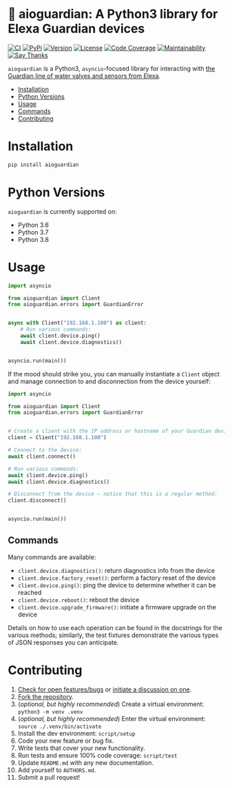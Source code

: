 # 🚰 aioguardian: A Python3 library for Elexa Guardian devices

[![CI](https://github.com/bachya/aioguardian/workflows/CI/badge.svg)](https://github.com/bachya/aioguardian/actions)
[![PyPi](https://img.shields.io/pypi/v/aioguardian.svg)](https://pypi.python.org/pypi/aioguardian)
[![Version](https://img.shields.io/pypi/pyversions/aioguardian.svg)](https://pypi.python.org/pypi/aioguardian)
[![License](https://img.shields.io/pypi/l/aioguardian.svg)](https://github.com/bachya/aioguardian/blob/master/LICENSE)
[![Code Coverage](https://codecov.io/gh/bachya/aioguardian/branch/master/graph/badge.svg)](https://codecov.io/gh/bachya/aioguardian)
[![Maintainability](https://api.codeclimate.com/v1/badges/a03c9e96f19a3dc37f98/maintainability)](https://codeclimate.com/github/bachya/aioguardian/maintainability)
[![Say Thanks](https://img.shields.io/badge/SayThanks-!-1EAEDB.svg)](https://saythanks.io/to/bachya)

`aioguardian` is a Python3, `asyncio`-focused library for interacting with
[the Guardian line of water valves and sensors from Elexa](http://getguardian.com).

- [Installation](#installation)
- [Python Versions](#python-versions)
- [Usage](#usage)
- [Commands](#commands)
- [Contributing](#contributing)

# Installation

```python
pip install aioguardian
```

# Python Versions

`aioguardian` is currently supported on:

* Python 3.6
* Python 3.7
* Python 3.8 

# Usage

```python
import asyncio

from aioguardian import Client
from aioguardian.errors import GuardianError


async with Client("192.168.1.100") as client:
    # Run various commands:
    await client.device.ping()
    await client.device.diagnostics()


asyncio.run(main())
```

If the mood should strike you, you can manually instantiate a `Client` object and manage
connection to and disconnection from the device yourself:

```python
import asyncio

from aioguardian import Client
from aioguardian.errors import GuardianError


# Create a client with the IP address or hostname of your Guardian device:
client = Client("192.168.1.100")

# Connect to the device:
await client.connect()

# Run various commands:
await client.device.ping()
await client.device.diagnostics()

# Disconnect from the device – notice that this is a regular method:
client.disconnect()


asyncio.run(main())
```
## Commands

Many commands are available:

* `client.device.diagnostics()`: return diagnostics info from the device
* `client.device.factory_reset()`: perform a factory reset of the device
* `client.device.ping()`: ping the device to determine whether it can be reached
* `client.device.reboot()`: reboot the device
* `client.device.upgrade_firmware()`: initiate a firmware upgrade on the device

Details on how to use each operation can be found in the docstrings for the various
methods; similarly, the test fixtures demonstrate the various types of JSON responses
you can anticipate.

# Contributing

1. [Check for open features/bugs](https://github.com/bachya/aioguardian/issues)
  or [initiate a discussion on one](https://github.com/bachya/aioguardian/issues/new).
2. [Fork the repository](https://github.com/bachya/aioguardian/fork).
3. (_optional, but highly recommended_) Create a virtual environment: `python3 -m venv .venv`
4. (_optional, but highly recommended_) Enter the virtual environment: `source ./.venv/bin/activate`
5. Install the dev environment: `script/setup`
6. Code your new feature or bug fix.
7. Write tests that cover your new functionality.
8. Run tests and ensure 100% code coverage: `script/test`
9. Update `README.md` with any new documentation.
10. Add yourself to `AUTHORS.md`.
11. Submit a pull request!
